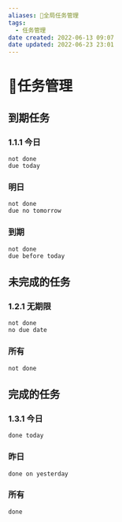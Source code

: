 ```yaml
---
aliases: 📅全局任务管理
tags:
  - 任务管理
date created: 2022-06-13 09:07
date updated: 2022-06-23 23:01
---
```


# 📅任务管理

## 到期任务

### 1.1.1 今日

```tasks
not done
due today 
```

### 明日

```tasks
not done
due no tomorrow
```

### 到期

```tasks
not done
due before today
```

## 未完成的任务

### 1.2.1 无期限

```tasks
not done
no due date
```

### 所有

```tasks
not done
```

## 完成的任务

### 1.3.1 今日

```tasks
done today
```

### 昨日

```tasks
done on yesterday
```

### 所有

```tasks
done
```
